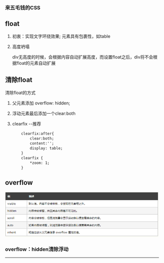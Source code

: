 ### 来五毛钱的CSS

## float

1. 初衷：实现文字环绕效果; 元素具有包裹性，如table
	
2. 高度坍塌
	
	div无高度的时候，会根据内容自动扩展高度，而设置float之后，div将不会根据float的元素自动扩展
	
## 清除float
清除float的方式

1.  父元素添加 overflow: hidden;
2.  浮动元素最后添加一个clear:both
3.  clearfix --推荐

	```
		clearfix:after{
			clear:both;
			content:'';
			display: table;
		}
		clearfix {
			*zoom: 1;
		}
	```

## overflow
![overflow](./img/2.png)

### overflow：hidden清除浮动

*************************************
	